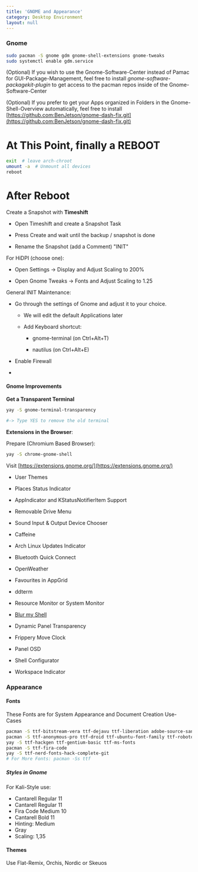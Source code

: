 ```yaml
---
title: 'GNOME and Appearance'
category: Desktop Environment
layout: null
---
```


### Gnome

```bash
sudo pacman -S gnome gdm gnome-shell-extensions gnome-tweaks
sudo systemctl enable gdm.service
```

(Optional) If you wish to use the Gnome-Software-Center instead of Pamac for GUI-Package-Management, feel free to install *gnome-software-packagekit-plugin* to get access to the pacman repos inside of the Gnome-Software-Center

(Optional) If you prefer to get your Apps organized in Folders in the Gnome-Shell-Overview automatically, feel free to install [https://github.com:BenJetson/gnome-dash-fix.git](https://github.com:BenJetson/gnome-dash-fix.git)

# At This Point, finally a REBOOT

```bash
exit  # leave arch-chroot
umount -a  # Unmount all devices
reboot
```

# After Reboot

Create a Snapshot with **Timeshift**

* Open Timeshift and create a Snapshot Task

* Press Create and wait until the backup / snapshot is done

* Rename the Snapshot (add a Comment) "INIT"

For HiDPI (choose one):

- Open Settings -> Display and Adjust Scaling to 200%

- Open Gnome Tweaks -> Fonts and Adjust Scaling to 1.25

General INIT Maintenance:

- Go through the settings of Gnome and adjust it to your choice.
  
  - We will edit the default Applications later
  
  - Add Keyboard shortcut:
    
    - gnome-terminal (on Ctrl+Alt+T)
    
    - nautilus (on Ctrl+Alt+E)

- Enable Firewall

- 

#### Gnome Improvements

**Get a Transparent Terminal**

```bash
yay -S gnome-terminal-transparency

#-> Type YES to remove the old terminal
```

**Extensions in the Browser**:

Prepare (Chromium Based Browser):

```bash
yay -S chrome-gnome-shell
```

Visit [https://extensions.gnome.org/](https://extensions.gnome.org/)

* User Themes

* Places Status Indicator

* AppIndicator and KStatusNotifierItem Support

* Removable Drive Menu

* Sound Input & Output Device Chooser

* Caffeine

* Arch Linux Updates Indicator 

* Bluetooth Quick Connect 

* OpenWeather 

* Favourites in AppGrid 

* ddterm

* Resource Monitor or System Monitor

* [Blur my Shell](https://extensions.gnome.org/extension/3193/blur-my-shell/)

* Dynamic Panel Transparency

* Frippery Move Clock

* Panel OSD

* Shell Configurator

* Workspace Indicator

### Appearance

#### Fonts

These Fonts are for System Appearance and Document Creation Use-Cases

```bash
pacman -S ttf-bitstream-vera ttf-dejavu ttf-liberation adobe-source-sans-pro-fonts
pacman -S ttf-anonymous-pro ttf-droid ttf-ubuntu-font-family ttf-roboto ttf-roboto-mono ttf-font-awesome
yay -S ttf-hackgen ttf-gentium-basic ttf-ms-fonts
pacman -S ttf-fira-code
yay -S ttf-nerd-fonts-hack-complete-git 
# For More Fonts: pacman -Ss ttf
```

##### Styles in Gnome

For Kali-Style use:

- Cantarell Regular 11
- Cantarell Regular 11
- Fira Code Medium 10
- Cantarell Bold 11
- Hinting: Medium
- Gray
- Scaling: 1,35

#### Themes

Use Flat-Remix, Orchis, Nordic or Skeuos
